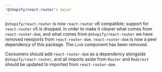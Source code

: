```yaml
---
'@shopify/react-router': major
---
```


`@shopify/react-router` is now `react-router` v6 compatible; support for `react-router` v5 is dropped. In order to make it clearer what comes from `react-router-dom`, and what comes from `@shopify/react-router` we have removed reexports from `react-router-dom`. `react-router-dom` is now a peer dependency of this package. The `Link` component has been removed.

Consumers should add `react-router-dom` as a dependency alongside `@shopify/react-router`, and all imports aside from `Router` and `Redirect` should be updated to imported from `react-router-dom`.
